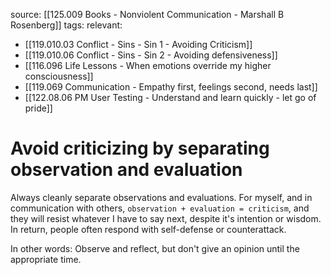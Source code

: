 source: [[125.009 Books - Nonviolent Communication - Marshall B Rosenberg]]
tags:
relevant:
- [[119.010.03 Conflict - Sins - Sin 1 - Avoiding Criticism]]
- [[119.010.06 Conflict - Sins - Sin 2 - Avoiding defensiveness]]
- [[116.096 Life Lessons - When emotions override my higher consciousness]]
- [[119.069 Communication - Empathy first, feelings second, needs last]]
- [[122.08.06 PM User Testing - Understand and learn quickly - let go of pride]]

# Avoid criticizing by separating observation and evaluation

Always cleanly separate observations and evaluations. For myself, and in communication with others, `observation + evaluation = criticism`, and they will resist whatever I have to say next, despite it's intention or wisdom. In return, people often respond with self-defense or counterattack.

In other words: Observe and reflect, but don't give an opinion until the appropriate time.
